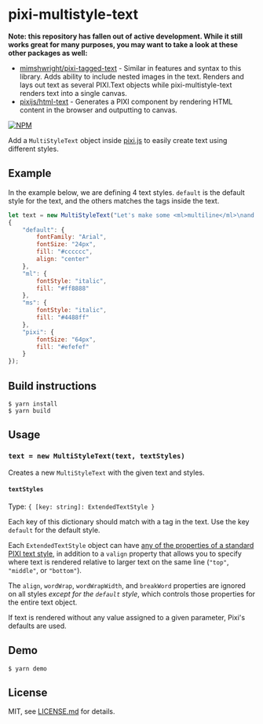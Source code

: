# pixi-multistyle-text

**Note: this repository has fallen out of active development. While it still works great for many purposes, you may want to take a look at these other packages as well:**

- [mimshwright/pixi-tagged-text](https://github.com/mimshwright/pixi-tagged-text) - Similar in features and syntax to this library. Adds ability to include nested images in the text. Renders and lays out text as several PIXI.Text objects while pixi-multistyle-text renders text into a single canvas. 
- [pixijs/html-text](https://github.com/pixijs/html-text) - Generates a PIXI component by rendering HTML content in the browser and outputting to canvas.


[![NPM](https://nodei.co/npm/pixi-multistyle-text.png)](https://nodei.co/npm/pixi-multistyle-text/)

Add a `MultiStyleText` object inside [pixi.js](https://github.com/GoodBoyDigital/pixi.js) to easily create text using different styles.

## Example

In the example below, we are defining 4 text styles.
`default` is the default style for the text, and the others matches the tags inside the text.

```js
let text = new MultiStyleText("Let's make some <ml>multiline</ml>\nand <ms>multistyle</ms> text for\n<pixi>Pixi.js!</pixi>",
{
	"default": {
		fontFamily: "Arial",
		fontSize: "24px",
		fill: "#cccccc",
		align: "center"
	},
	"ml": {
		fontStyle: "italic",
		fill: "#ff8888"
	},
	"ms": {
		fontStyle: "italic",
		fill: "#4488ff"
	},
	"pixi": {
		fontSize: "64px",
		fill: "#efefef"
	}
});
```
## Build instructions

```
$ yarn install
$ yarn build
```

## Usage

### `text = new MultiStyleText(text, textStyles)`

Creates a new `MultiStyleText` with the given text and styles.

#### `textStyles`
Type: `{ [key: string]: ExtendedTextStyle }`

Each key of this dictionary should match with a tag in the text. Use the key `default` for the default style.

Each `ExtendedTextStyle` object can have [any of the properties of a standard PIXI text style](http://pixijs.download/release/docs/PIXI.TextStyle.html), in addition to a `valign` property that allows you to specify where text is rendered relative to larger text on the same line (`"top"`, `"middle"`, or `"bottom"`).

The `align`, `wordWrap`, `wordWrapWidth`, and `breakWord` properties are ignored on all styles _except for the `default` style_, which controls those properties for the entire text object.

If text is rendered without any value assigned to a given parameter, Pixi's defaults are used.

## Demo
```
$ yarn demo
```


## License

MIT, see [LICENSE.md](http://github.com/tleunen/pixi-multistyle-text/blob/master/LICENSE.md) for details.
